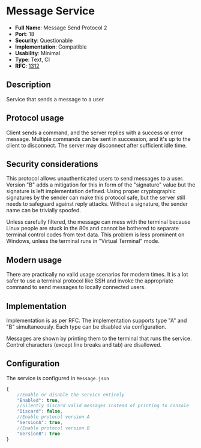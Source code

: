 # Message Service

- **Full Name**: Message Send Protocol 2
- **Port**: 18
- **Security**: Questionable
- **Implementation**: Compatible
- **Usability**: Minimal
- **Type**: Text, CI
- **RFC**: [1312](https://www.rfc-editor.org/rfc/rfc1312)

## Description

Service that sends a message to a user

## Protocol usage

Client sends a command, and the server replies with a success or error message. Multiple commands can be sent in succession, and it's up to the client to disconnect. The server may disconnect after sufficient idle time.

## Security considerations

This protocol allows unauthenticated users to send messages to a user. Version "B" adds a mitigation for this in form of the "signature" value but the signature is left implementation defined. Using proper cryptographic signatures by the sender can make this protocol safe, but the server still needs to safeguard against reply attacks.
Without a signature, the sender name can be trivially spoofed.

Unless carefully filtered, the message can mess with the terminal because Linux people are stuck in the 80s and cannot be bothered to separate terminal control codes from text data. This problem is less prominent on Windows, unless the terminal runs in "Virtual Terminal" mode.

## Modern usage

There are practically no valid usage scenarios for modern times. It is a lot safer to use a terminal protocol like SSH and invoke the appropriate command to send messages to locally connected users.

## Implementation

Implementation is as per RFC.
The implementation supports type "A" and "B" simultaneously. Each type can be disabled via configuration.

Messages are shown by printing them to the terminal that runs the service. Control characters (except line breaks and tab) are disallowed.

## Configuration

The service is configured in `Message.json`

```js
{
	//Enable or disable the service entirely
	"Enabled": true,
	//Silently discard valid messages instead of printing to console
	"Discard": false,
	//Enable protocol version A
	"VersionA": true,
	//Enable protocol version B
	"VersionB": true
}
```

